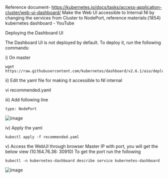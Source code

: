 Reference document- https://kubernetes.io/docs/tasks/access-application-cluster/web-ui-dashboard/
Make the Web UI accessible to Internal NI by changing the services from Cluster to NodePort, reference materials:(1854) kubernetes dashboard - YouTube

Deploying the Dashboard UI

The Dashboard UI is not deployed by default. To deploy it, run the following commands:

i) On master
```
wget https://raw.githubusercontent.com/kubernetes/dashboard/v2.6.1/aio/deploy/recommended.yaml
```

ii) Edit the yaml file for making it accessible to NI internal

vi recommended.yaml

iii) Add following line
```
type: NodePort
``` 
![image](https://user-images.githubusercontent.com/120251092/206851674-0f858448-95ea-4bfa-93be-88956fc8546e.png)

iv) Apply the yaml
```
kubectl apply -f recommended.yaml
```
v) Access the WebUI through browser
Master IP with port, you will get the below view (10.164.76.36: 30910) To get the port run the following
```
kubectl -n kubernetes-dashboard describe service kubernetes-dashboard
```
![image](https://user-images.githubusercontent.com/120251092/206851668-95a070b6-5cc2-429f-b899-f45358fd253d.png)

